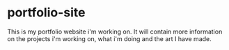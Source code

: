 # portfolio-site
This is my portfolio website i'm working on. It will contain more information on the projects i'm working on, what i'm doing and the art I have made.
